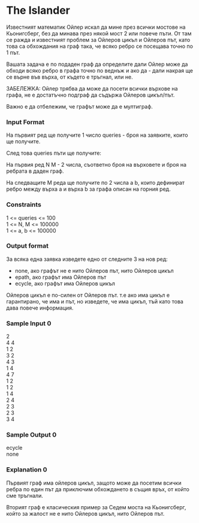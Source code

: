 # The Islander

Известният математик Ойлер искал да мине през всички мостове на Кьонигсберг, без да минава през някой мост 2 или повече пъти. От там се ражда и известният проблем за Ойлеров цикъл и Ойлеров път, като това са обхождания на граф така, че всяко ребро се посещава точно по 1 път.

Вашата задача е по подаден граф да определите дали Ойлер може да обходи всяко ребро в графа точно по веднъж и ако да - дали накрая ще се върне във върха, от където е тръгнал, или не.

ЗАБЕЛЕЖКА: Ойлер трябва да може да посети всички върхове на графа, не е достатъчно подграф да съдържа Ойлеров цикъл/път.

Важно е да отбележим, че графът може да е мултиграф.

### Input Format

На първият ред ще получите 1 число queries - броя на заявките, които ще получите.

След това queries пъти ще получите:

На първия ред N M - 2 числа, съответно броя на върховете и броя на ребрата в даден граф.

На следващите M реда ще получите по 2 числа a b, които дефинират ребро между върха a и върха b за графа описан на горния ред.


### Constraints

1 <= queries <= 100 <br>
1 <= N, M <= 100000 <br>
1 <= a, b <= 100000

### Output format

За всяка една заявка изведете едно от следните 3 на нов ред:
- none, ако графът не е нито Ойлеров път, нито Ойлеров цикъл
- epath, ако графът има Ойлеров път
- ecycle, ако графът има Ойлеров цикъл

Ойлеров цикъл е по-силен от Ойлеров път. т.е ако има цикъл е гарантирано, че има и път, но изведете, че има цикъл, тъй като това дава повече информация.

### Sample Input 0

2 <br>
4 4 <br>
1 2 <br>
3 2 <br>
4 3 <br>
1 4 <br>
4 7 <br>
1 2 <br>
1 2 <br>
1 4 <br>
2 4 <br>
2 3 <br>
2 3 <br>
3 4

### Sample Output 0

ecycle <br>
none

### Explanation 0

Първият граф има ойлеров цикъл, защото може да посетим всички ребра по един път да приключим обхождането в същия връх, от който сме тръгнали.

Вторият граф е класическия пример за Седем моста на Кьонигсберг, който за жалост не е нито Ойлеров цикъл, нито Ойлеров път.
